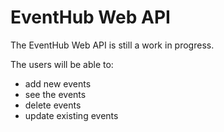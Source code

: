 # EventHub Web API


The EventHub Web API is still a work in progress.

The users will be able to:
- add new events
- see the events 
- delete events 
- update existing events 
